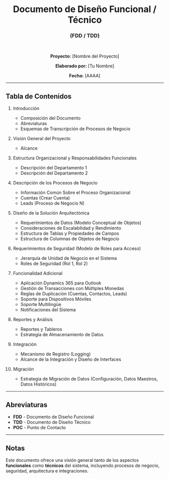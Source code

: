 <div align="center">

# Documento de Diseño Funcional / Técnico  
### (FDD / TDD)  

<br>

**Proyecto:** [Nombre del Proyecto]  

**Elaborado por:** [Tu Nombre]  

**Fecha:** [AAAA]

</div>

<hr>

## Tabla de Contenidos

1. Introducción  
   - Composición del Documento  
   - Abreviaturas  
   - Esquemas de Transcripción de Procesos de Negocio

2. Visión General del Proyecto  
   - Alcance

3. Estructura Organizacional y Responsabilidades Funcionales  
   - Descripción del Departamento 1  
   - Descripción del Departamento 2

4. Descripción de los Procesos de Negocio  
   - Información Común Sobre el Proceso Organizacional  
   - Cuentas (Crear Cuenta)  
   - Leads (Proceso de Negocio N)

5. Diseño de la Solución Arquitectónica  
   - Requerimientos de Datos (Modelo Conceptual de Objetos)  
   - Consideraciones de Escalabilidad y Rendimiento  
   - Estructura de Tablas y Propiedades de Campos  
   - Estructura de Columnas de Objetos de Negocio

6. Requerimientos de Seguridad (Modelo de Roles para Acceso)  
   - Jerarquía de Unidad de Negocio en el Sistema  
   - Roles de Seguridad (Rol 1, Rol 2)

7. Funcionalidad Adicional  
   - Aplicación Dynamics 365 para Outlook  
   - Gestión de Transacciones con Múltiples Monedas  
   - Reglas de Duplicación (Cuentas, Contactos, Leads)  
   - Soporte para Dispositivos Móviles  
   - Soporte Multilingüe  
   - Notificaciones del Sistema

8. Reportes y Análisis  
   - Reportes y Tableros  
   - Estrategia de Almacenamiento de Datos

9. Integración  
   - Mecanismo de Registro (Logging)  
   - Alcance de la Integración y Diseño de Interfaces

10. Migración  
    - Estrategia de Migración de Datos (Configuración, Datos Maestros, Datos Históricos)

---

## Abreviaturas

- **FDD** - Documento de Diseño Funcional  
- **TDD** - Documento de Diseño Técnico  
- **POC** - Punto de Contacto

---

## Notas

Este documento ofrece una visión general tanto de los aspectos **funcionales** como **técnicos** del sistema, incluyendo procesos de negocio, seguridad, arquitectura e integraciones.
